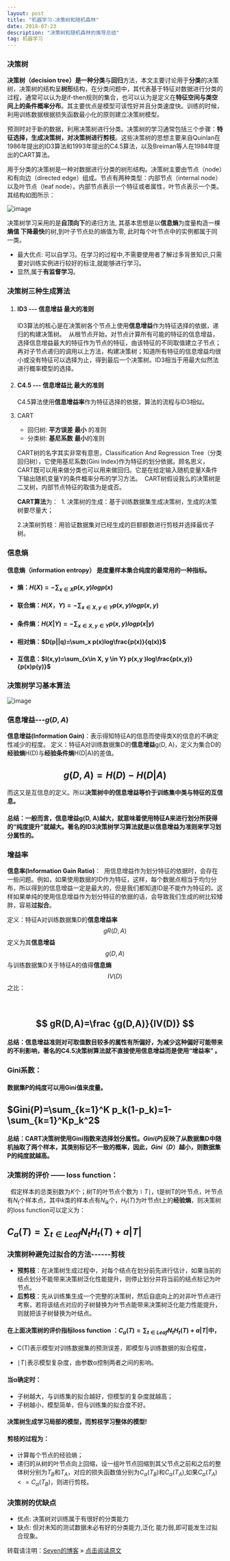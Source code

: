 ```yaml
---
layout: post
title: "机器学习-决策树和随机森林"
date: 2018-07-23
description: "决策树和随机森林的推导总结"
tag: 机器学习
---   
```


### 决策树

**决策树（decision tree）**是一种**分类**与**回归**方法，本文主要讨论用于**分类**的决策树，决策树的结构呈**树形**结构，在分类问题中，其代表基于特征对数据进行分类的过程，通常可以认为是if-then规则的集合，也可以认为是定义在**特征空间与类空间上的条件概率分布**。其主要优点是模型可读性好并且分类速度快。训练的时候，利用训练数据根据损失函数最小化的原则建立决策树模型。

预测时对于新的数据，利用决策树进行分类。决策树的学习通常包括三个步骤：**特征选择，生成决策树，对决策树进行剪枝**。这些决策树的思想主要来自Quinlan在1986年提出的ID3算法和1993年提出的C4.5算法，以及Breiman等人在1984年提出的CART算法。 

用于分类的决策树是一种对数据进行分类的树形结构。决策树主要由节点（node）和有向边（directed edge）组成。节点有两种类型：内部节点（internal node）以及叶节点（leaf node）。内部节点表示一个特征或者属性，叶节点表示一个类。其结构如图所示：  

![image](/images/ml/14.png)

决策树学习采用的是**自顶向下**的递归方法, 其基本思想是以**信息熵**为度量构造一棵**熵值 下降最快**的树,到叶子节点处的熵值为零, 此时每个叶节点中的实例都属于同一类。

- 最大优点: 可以自学习。在学习的过程中,不需要使用者了解过多背景知识,只需要对训练实例进行较好的标注,就能够进行学习。
- 显然,属于**有监督学习**。



### 决策树三种生成算法

1. #### ID3 --- **信息增益** **最大**的准则

   ​	ID3算法的核心是在决策树各个节点上使用**信息增益**作为特征选择的依据，递归的构建决策树。  从根节点开始，对节点计算所有可能的特征的信息增益，选择信息增益最大的特征作为节点的特征，由该特征的不同取值建立子节点；再对子节点递归的调用以上方法，构建决策树；知道所有特征的信息增益均很小或没有特征可以选择为止，得到最后一个决策树。ID3相当于用最大似然法进行概率模型的选择。 

2. #### C4.5 --- **信息增益比** 最大的准则

   ​	C4.5算法使用**信息增益率**作为特征选择的依据，算法的流程与ID3相似。 

3. CART

   - 回归树: **平方误差** **最小** 的准则
   - 分类树: **基尼系数** **最小**的准则

   CART树的名字其实非常有意思，Classification And Regression Tree（分类回归树），它使用基尼系数(Gini Index)作为特征的划分依据。顾名思义，CART既可以用来做分类也可以用来做回归。它是在给定输入随机变量X条件下输出随机变量Y的条件概率分布的学习方法。  CART树假设我么的决策树是二叉树，内部节点特征的取值为是或否。

   **CART算法**为：  1. 决策树的生成：基于训练数据集生成决策树，生成的决策树要尽量大；

   ​			   2.决策树剪枝：用验证数据集对已经生成的巨额额数进行剪枝并选择最优子树。 



### 信息熵

#### **信息熵（information entropy）** 是度量样本集合纯度的最常用的一种指标。

- #### 熵：$H(X)=-\sum_{x \in X} p(x,y)logp(x)$

- #### 联合熵：$H(X，Y)=-\sum_{x \in X,y \in Y} p(x,y)logp(x,y)$

- #### 条件熵：$H(X|Y)=-\sum_{x \in X,y \in Y} p(x,y)logp(x|y)$

- #### 相对熵：$D(p||q)=\sum_x p(x)log\frac{p(x)}{q(x)}$

- #### 互信息：$I(x,y)=\sum_{x\in X, y \in Y} p(x,y )log\frac{p(x,y)}{p(x)p(y)}$



### 决策树学习基本算法

![image](/images/ml/15.png)

### 信息增益---$g(D,A)$

**信息增益(Information Gain)**：表示得知特征A的信息而使得类X的信息的不确定性减少的程度。 
定义：特征A对训练数据集D的**信息增益**g(D, A)，定义为集合D的**经验熵**H(D)与**经验条件熵**H(D|A)的差值。 

## $$g(D,A)=H(D)−H(D|A)$$ 

而这又是互信息的定义。所以**决策树中的信息增益等价于训练集中类与特征的互信息。**

#### 总结：一般而言，**信息增益**g(D, A)越大，就意味着使用特征A来进行划分所获得的“纯度提升”就越大。著名的ID3决策树学习算法就是以信息增益为准则来学习划分属性的。



### 增益率

**信息率(Information Gain Ratio)**：  用信息增益作为划分特征的依据时，会存在一些问题。例如，如果使用数据的ID作为特征，这样，每个数据点相当于均匀分布，所以得到的信息增益一定是最大的，但是我们都知道ID是不能作为特征的。这样如果单纯的使用信息增益作为划分特征的依据的话，会导致我们生成的树比较矮胖，容易**过拟合**。 

定义：特征A对训练数据集D的**信息增益率**$$gR(D,A)$$定义为其**信息增益**$$g(D,A)$$与训练数据集D关于特征A的值得**信息熵**$$IV(D)$$之比：

##  $$ gR(D,A)=\frac {g(D,A)}{IV(D)} $$

#### 总结：信息增益准则对可取值数目较多的属性有所偏好，为减少这种偏好可能带来的不利影响，著名的C4.5决策树算法就不直接使用信息增益而是使用“增益率” 。



### Gini系数：  

#### 数据集P的纯度可以用Gini值来度量。

## $Gini(P)=\sum_{k=1}^K p_k(1-p_k)=1-\sum_{k=1}^Kp_k^2$

#### 总结：CART决策树使用Gini指数来选择划分属性。$Gini(P)$反映了从数据集D中随机抽取了两个样本，其类别标记不一致的概率，因此，$Gini（D）$越小，则数据集P的纯度就越高。



### 决策树的评价 —— loss function：

  假定样本的总类别数为$K$个；树T的叶节点个数为$\mid T \mid$，t是树T的叶节点，叶节点有$N_t$个样本点，其中$k$类的样本点有$N_{ik}$个，$H_t(T)$为叶节点t上的**经验熵**，则决策树的loss function可以定义为：  

## $C_a(T)=\sum_{t\in Leaf}N_tH_t(T)+a|T|$



### 决策树种避免过拟合的方法------剪枝

- **预剪枝**：在决策树生成过程中，对每个结点在划分前先进行估计，如果当前的结点划分不能带来决策树泛化性能提升，则停止划分并将当前的结点标记为叶节点。
- **后剪枝**：先从训练集生成一个完整的决策树，然后自底向上的对非叶节点进行考察，若将该结点对应的子树替换为叶节点能带来决策树泛化能力性能提升，则就把该子树替换为叶结点。

#### 在上面决策树的评价指标loss function ：$C_a(T)=\sum_{t\in Leaf}N_tH_t(T)+a|T|$中，

- C(T)表示模型对训练数据集的预测误差，即模型与训练数据的拟合程度，

- $\mid T \mid$表示模型复杂度，由参数α控制两者之间的影响。 

#### 当α确定时：

- 子树越大，与训练集的拟合越好，但模型的复杂度就越高；
- 子树越小，模型简单，但与训练集的拟合度不好。

#### 决策树生成学习局部的模型，而剪枝学习整体的模型!

#### 剪枝的过程为：

- 计算每个节点的经验熵；
- 递归的从树的叶节点向上回缩，设一组叶节点回缩到其父节点之前和之后的整体树分别为$T_B$和$T_A$，对应的损失函数值分别为$C_α(T_B)$和$C_α(T_A),$如果$C_α(T_A)<=C_α(T_B)$，则进行剪枝。



### 决策树的优缺点

- 优点: 决策树对训练属于有很好的分类能力
- 缺点: 但对未知的测试数据未必有好的分类能力,泛化 能力弱,即可能发生过拟合现象。 



转载请注明：[Seven的博客](http://seven.github.io) » [点击阅读原文](https://sevenold.github.io/2018/07/ml-DecisionTree/)
